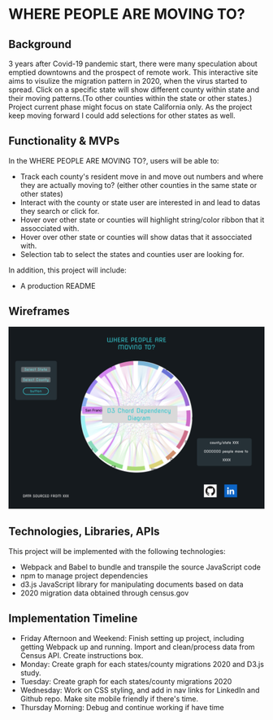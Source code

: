 # WHERE PEOPLE ARE MOVING TO?

## Background
3 years after Covid-19 pandemic start, there were many speculation about emptied downtowns and the prospect of remote work. This interactive site aims to visulize the migration pattern in 2020, when the virus started to spread. Click on a specific state will show different county within state and their moving patterns.(To other counties within the state or other states.) Project current phase might focus on state California only. As the project keep moving forward I could add selections for other states as well. 

## Functionality & MVPs
In the WHERE PEOPLE ARE MOVING TO?, users will be able to:
* Track each county's resident move in and move out numbers and where they are actually moving to? (either other counties in the same state or other states)
* Interact with the county or state user are interested in and lead to datas they search or click for.
* Hover over other state or counties will highlight string/color ribbon that it assocciated with.
* Hover over other state or counties will show datas that it assocciated with.
* Selection tab to select the states and counties user are looking for.

In addition, this project will include:
* A production README

## Wireframes
![wireframes](image/wireframe.png)

## Technologies, Libraries, APIs
This project will be implemented with the following technologies:
* Webpack and Babel to bundle and transpile the source JavaScript code
* npm to manage project dependencies
* d3.js JavaScript library for manipulating documents based on data
* 2020 migration data obtained through census.gov

## Implementation Timeline
* Friday Afternoon and Weekend: Finish setting up project, including getting Webpack up and running. Import and clean/process data from Census API. Create instructions box.
* Monday: Create graph for each states/county migrations 2020 and D3.js study.
* Tuesday: Create graph for each states/county migrations 2020
* Wednesday: Work on CSS styling, and add in nav links for LinkedIn and Github repo. Make site mobile friendly if there's time.
* Thursday Morning: Debug and continue working if have time